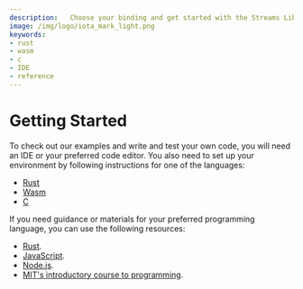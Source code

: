 ```yaml
---
description:   Choose your binding and get started with the Streams Library. 
image: /img/logo/iota_mark_light.png
keywords:
- rust
- wasm
- c
- IDE
- reference
---
```

# Getting Started

To check out our examples and write and test your own code, you will need an IDE or your preferred code editor. You also need to set up your environment by following instructions for one of the languages: 

- [Rust](./libraries/rust/getting_started.md)
- [Wasm](./libraries/wasm/getting_started.md)
- [C](./libraries/c/getting_started.md)

If you need guidance or materials for your preferred programming language, you can use the following resources:

- [Rust](https://www.rust-lang.org/learn/get-started).
- [JavaScript](https://www.w3schools.com/js/).
- [Node.js](https://nodejs.org/en/docs/guides/). 
- [MIT's introductory course to programming](https://ocw.mit.edu/courses/intro-programming/#general).